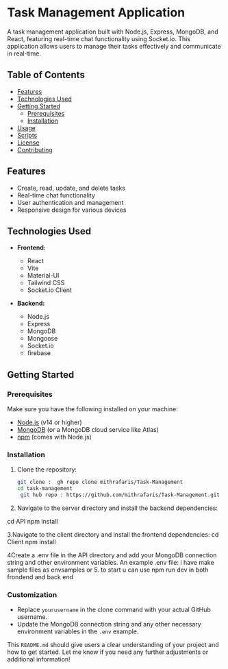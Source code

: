 # Task Management Application

A task management application built with Node.js, Express, MongoDB, and React, featuring real-time chat functionality using Socket.io. This application allows users to manage their tasks effectively and communicate in real-time.

## Table of Contents

- [Features](#features)
- [Technologies Used](#technologies-used)
- [Getting Started](#getting-started)
  - [Prerequisites](#prerequisites)
  - [Installation](#installation)
- [Usage](#usage)
- [Scripts](#scripts)
- [License](#license)
- [Contributing](#contributing)

## Features

- Create, read, update, and delete tasks
- Real-time chat functionality
- User authentication and management
- Responsive design for various devices

## Technologies Used

- **Frontend:**
  - React
  - Vite
  - Material-UI
  - Tailwind CSS
  - Socket.io Client

- **Backend:**
  - Node.js
  - Express
  - MongoDB
  - Mongoose
  - Socket.io
  - firebase

## Getting Started

### Prerequisites

Make sure you have the following installed on your machine:

- [Node.js](https://nodejs.org/) (v14 or higher)
- [MongoDB](https://www.mongodb.com/) (or a MongoDB cloud service like Atlas)
- [npm](https://www.npmjs.com/get-npm) (comes with Node.js)

### Installation

1. Clone the repository:

   ```bash
   git clone :  gh repo clone mithrafaris/Task-Management
   cd task-management
    git hub repo : https://github.com/mithrafaris/Task-Management.git

2. Navigate to the server directory and install the backend dependencies:

cd API
npm install

3.Navigate to the client directory and install the frontend dependencies:
cd Client
npm install


4Create a .env file in the API directory and add your MongoDB connection string and other environment variables. An example .env file:
i have make sample files as envsamples or
5. to start u can use
npm run dev 
in both frondend and back end
### Customization

- Replace `yourusername` in the clone command with your actual GitHub username.
- Update the MongoDB connection string and any other necessary environment variables in the `.env` example.

This `README.md` should give users a clear understanding of your project and how to get started. Let me know if you need any further adjustments or additional information!
